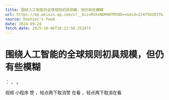 ```yaml
---
title: 围绕人工智能的全球规则初具规模，但仍有些模糊
url: https://mp.weixin.qq.com/s?__biz=MzkxNDM4OTM3OQ==&mid=2247502837&idx=6&sn=cf955994034a104507e7e8d3d827b657
source: Doonsec's feed
date: 2024-09-24
fetch_date: 2025-10-06T18:22:50.253473
---
```


# 围绕人工智能的全球规则初具规模，但仍有些模糊

：
，
。

视频
小程序
赞
，轻点两下取消赞
在看
，轻点两下取消在看